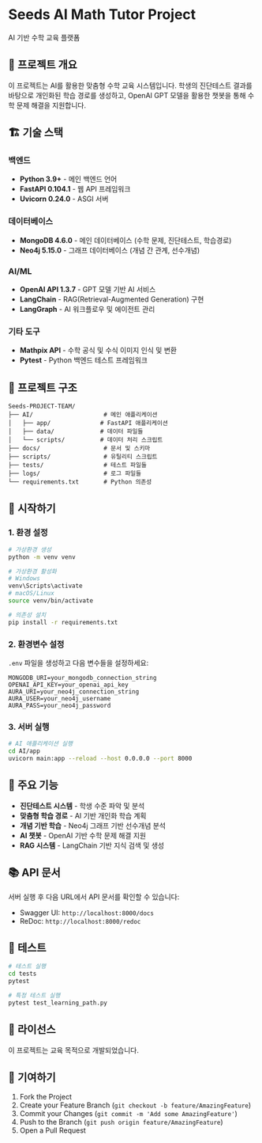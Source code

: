 # Seeds AI Math Tutor Project

AI 기반 수학 교육 플랫폼

## 🚀 프로젝트 개요

이 프로젝트는 AI를 활용한 맞춤형 수학 교육 시스템입니다. 학생의 진단테스트 결과를 바탕으로 개인화된 학습 경로를 생성하고, OpenAI GPT 모델을 활용한 챗봇을 통해 수학 문제 해결을 지원합니다.

## 🏗️ 기술 스택

### 백엔드
- **Python 3.9+** - 메인 백엔드 언어
- **FastAPI 0.104.1** - 웹 API 프레임워크
- **Uvicorn 0.24.0** - ASGI 서버

### 데이터베이스
- **MongoDB 4.6.0** - 메인 데이터베이스 (수학 문제, 진단테스트, 학습경로)
- **Neo4j 5.15.0** - 그래프 데이터베이스 (개념 간 관계, 선수개념)

### AI/ML
- **OpenAI API 1.3.7** - GPT 모델 기반 AI 서비스
- **LangChain** - RAG(Retrieval-Augmented Generation) 구현
- **LangGraph** - AI 워크플로우 및 에이전트 관리

### 기타 도구
- **Mathpix API** - 수학 공식 및 수식 이미지 인식 및 변환
- **Pytest** - Python 백엔드 테스트 프레임워크

## 📁 프로젝트 구조

```
Seeds-PROJECT-TEAM/
├── AI/                    # 메인 애플리케이션
│   ├── app/              # FastAPI 애플리케이션
│   ├── data/             # 데이터 파일들
│   └── scripts/          # 데이터 처리 스크립트
├── docs/                  # 문서 및 스키마
├── scripts/               # 유틸리티 스크립트
├── tests/                 # 테스트 파일들
├── logs/                  # 로그 파일들
└── requirements.txt       # Python 의존성
```

## 🚀 시작하기

### 1. 환경 설정
```bash
# 가상환경 생성
python -m venv venv

# 가상환경 활성화
# Windows
venv\Scripts\activate
# macOS/Linux
source venv/bin/activate

# 의존성 설치
pip install -r requirements.txt
```

### 2. 환경변수 설정
`.env` 파일을 생성하고 다음 변수들을 설정하세요:
```env
MONGODB_URI=your_mongodb_connection_string
OPENAI_API_KEY=your_openai_api_key
AURA_URI=your_neo4j_connection_string
AURA_USER=your_neo4j_username
AURA_PASS=your_neo4j_password
```

### 3. 서버 실행
```bash
# AI 애플리케이션 실행
cd AI/app
uvicorn main:app --reload --host 0.0.0.0 --port 8000
```

## 🔧 주요 기능

- **진단테스트 시스템** - 학생 수준 파악 및 분석
- **맞춤형 학습 경로** - AI 기반 개인화 학습 계획
- **개념 기반 학습** - Neo4j 그래프 기반 선수개념 분석
- **AI 챗봇** - OpenAI 기반 수학 문제 해결 지원
- **RAG 시스템** - LangChain 기반 지식 검색 및 생성

## 📚 API 문서

서버 실행 후 다음 URL에서 API 문서를 확인할 수 있습니다:
- Swagger UI: `http://localhost:8000/docs`
- ReDoc: `http://localhost:8000/redoc`

## 🧪 테스트

```bash
# 테스트 실행
cd tests
pytest

# 특정 테스트 실행
pytest test_learning_path.py
```

## 📝 라이선스

이 프로젝트는 교육 목적으로 개발되었습니다.

## 🤝 기여하기

1. Fork the Project
2. Create your Feature Branch (`git checkout -b feature/AmazingFeature`)
3. Commit your Changes (`git commit -m 'Add some AmazingFeature'`)
4. Push to the Branch (`git push origin feature/AmazingFeature`)
5. Open a Pull Request

